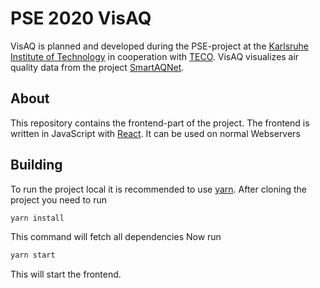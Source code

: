 # PSE 2020 VisAQ
VisAQ is planned and developed during the PSE-project at the [Karlsruhe Institute of Technology](https://www.kit.edu) in cooperation with [TECO](https://www.teco.edu/).
VisAQ visualizes air quality data from the project [SmartAQNet](https://www.smartaq.net/de).

## About
This repository contains the frontend-part of the project. The frontend is written in JavaScript with [React](https://reactjs.org/). It can be used on normal Webservers


## Building
To run the project local it is recommended to use [yarn](https://yarnpkg.com/). After cloning the project you need to run
```bash
yarn install
```
This command will fetch all dependencies
Now run 
```bash
yarn start
```
This will start the frontend.
